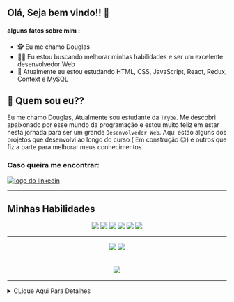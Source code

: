 ## Olá, Seja bem vindo!! :hugs:

#### alguns fatos sobre mim : 

- :detective:  Eu me chamo Douglas
- :mage_man:  Eu estou buscando melhorar minhas habilidades e ser um excelente desenvolvedor Web
- :mechanical_arm:  Atualmente eu estou estudando HTML, CSS, JavaScript, React, Redux, Context e MySQL


## :thinking: Quem sou eu??

  Eu me chamo Douglas, Atualmente sou estudante da `Trybe`. Me descobri apaixonado por esse mundo da programação e
estou muito feliz em estar nesta jornada para ser um grande `Desenvolvedor Web`. Aqui estão alguns dos projetos que
desenvolvi ao longo do curso ( Em construção :wink:) e outros que fiz a parte para melhorar meus conhecimentos.

### Caso queira me encontrar:
<a href="https://www.linkedin.com/in/douglassf/" target="_blank">
  <img src="https://cdn-icons-png.flaticon.com/512/1383/1383262.png" alt="logo do linkedin" width="40">
</a>

---

## Minhas Habilidades
<p align="center">
<img src="https://cdn.jsdelivr.net/gh/devicons/devicon/icons/html5/html5-original-wordmark.svg" width="60" style="max-width:100%; margin 0 2px;" /></img>
<img src="https://cdn.jsdelivr.net/gh/devicons/devicon/icons/css3/css3-original-wordmark.svg" width="60"  style="max-width:100%; margin 0 2px;" /></img>
<img src="https://cdn.jsdelivr.net/gh/devicons/devicon/icons/javascript/javascript-original.svg" width="50" style="max-width:100%; margin 0 2px;"/></img>
<img src="https://cdn.jsdelivr.net/gh/devicons/devicon/icons/react/react-original.svg" width="50" style="max-width:100%; margin 0 2px;"/></img>
<img src="https://cdn.jsdelivr.net/gh/devicons/devicon/icons/redux/redux-original.svg" width="50"  style="max-width:100%; margin 0 2px;" /></img>
<img src="https://cdn.jsdelivr.net/gh/devicons/devicon/icons/mysql/mysql-original-wordmark.svg" width="70"  style="max-width:100%; margin 0 2px;" /></img>
</p>

---

<div align="center">
<img src="https://github-readme-stats.vercel.app/api/top-langs/?username=DouglasSantosF&layout=compact" width="400px"> </img>
<img src="https://github-readme-stats.vercel.app/api?username=DouglasSantosF&show_icons=true&theme=radical" width="400px"> </img>
</div>

</br>
</br>


<div align="center">
<img src="https://media2.giphy.com/media/ZFR9UV7j0pkSC8mdzi/giphy.gif" width="500"> </img>
</div>

---

<details>
     <summary> CLique Aqui Para Detalhes </summary>
  
<!--START_SECTION:waka-->
![Code Time](http://img.shields.io/badge/Code%20Time-0%20secs-blue)

![Profile Views](http://img.shields.io/badge/Profile%20Views-0-blue)

**🐱 My GitHub Data** 

> 🏆 33 Contributions in the Year 2022
 > 
> 📦 164.7 kB Used in GitHub's Storage 
 > 
> 🚫 Not Opted to Hire
 > 
> 📜 21 Public Repositories 
 > 
> 🔑 7 Private Repositories  
 > 
**I'm an Early 🐤** 

```text
🌞 Morning    48 commits     ███░░░░░░░░░░░░░░░░░░░░░░   12.28% 
🌆 Daytime    169 commits    ██████████░░░░░░░░░░░░░░░   43.22% 
🌃 Evening    160 commits    ██████████░░░░░░░░░░░░░░░   40.92% 
🌙 Night      14 commits     █░░░░░░░░░░░░░░░░░░░░░░░░   3.58%

```
📅 **I'm Most Productive on Thursday** 

```text
Monday       63 commits     ████░░░░░░░░░░░░░░░░░░░░░   16.11% 
Tuesday      58 commits     ███░░░░░░░░░░░░░░░░░░░░░░   14.83% 
Wednesday    62 commits     ████░░░░░░░░░░░░░░░░░░░░░   15.86% 
Thursday     65 commits     ████░░░░░░░░░░░░░░░░░░░░░   16.62% 
Friday       48 commits     ███░░░░░░░░░░░░░░░░░░░░░░   12.28% 
Saturday     51 commits     ███░░░░░░░░░░░░░░░░░░░░░░   13.04% 
Sunday       44 commits     ██░░░░░░░░░░░░░░░░░░░░░░░   11.25%

```


📊 **This Week I Spent My Time On** 

```text
⌚︎ Time Zone: America/Sao_Paulo

💬 Programming Languages: 
TypeScript               14 hrs 15 mins      ███████████████░░░░░░░░░░   62.4% 
CSS                      3 hrs 6 mins        ███░░░░░░░░░░░░░░░░░░░░░░   13.61% 
JavaScript               1 hr 53 mins        ██░░░░░░░░░░░░░░░░░░░░░░░   8.27% 
JSON                     1 hr 40 mins        █░░░░░░░░░░░░░░░░░░░░░░░░   7.32% 
Markdown                 58 mins             █░░░░░░░░░░░░░░░░░░░░░░░░   4.24%

🔥 Editors: 
VS Code                  22 hrs 51 mins      █████████████████████████   100.0%

🐱‍💻 Projects: 
sd-016-b-trybe-futebol-cl14 hrs 45 mins      ████████████████░░░░░░░░░   64.57% 
sd-013-a-project-movie-ca6 hrs 2 mins        ██████░░░░░░░░░░░░░░░░░░░   26.44% 
moviecards               1 hr 34 mins        █░░░░░░░░░░░░░░░░░░░░░░░░   6.87% 
Movie-Cards              27 mins             ░░░░░░░░░░░░░░░░░░░░░░░░░   1.99% 
Meus Projetos            1 min               ░░░░░░░░░░░░░░░░░░░░░░░░░   0.14%

💻 Operating System: 
Linux                    22 hrs 51 mins      █████████████████████████   100.0%

```

**I Mostly Code in JavaScript** 

```text
JavaScript               14 repos            ██████████████████░░░░░░░   73.68% 
HTML                     5 repos             ██████░░░░░░░░░░░░░░░░░░░   26.32%

```


**Timeline**

![Chart not found](https://raw.githubusercontent.com/DouglasSantosF/DouglasSantosF/main/charts/bar_graph.png) 


 Last Updated on 17/06/2022 18:53:34 UTC
<!--END_SECTION:waka-->
</details>  
